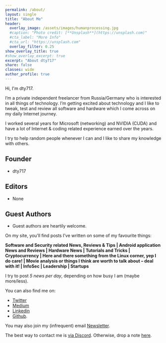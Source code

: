 ```yaml
---
permalink: /about/
layout: single
title: "About Me"
header:
  overlay_image: /assets/images/humanprocessing.jpg
  #caption: "Photo credit: [**Unsplash**](https://unsplash.com)"
  #cta_label: "More Info"
  #cta_url: "https://unsplash.com"
  overlay_filter: 0.25
show_overlay_title: true
#show_overlay_excerpt: true
excerpt: "About dty717"
share: false
classes: wide
author_profile: true  
---
```


Hi, I'm dty717.

I’m a private independent freelancer from Russia/Germany who is interested in all things of technology. I’m getting excited about technology and I like to tweak, test and review all software and hardware which I come across on my daily Internet journey. 

I worked several years for Microsoft (networking) and NVIDIA (CUDA) and have a lot of Internet & coding related experience earned over the years. 

I try to help random people whenever I can and I like to share my knowledge with others.


## Founder
* dty717

## Editors
* None

## Guest Authors

* Guest authors are heartily welcome.


On my site, you’ll find posts I’ve written on some of my favourite things:

<p class="notice">
  <strong>Software and Security related News, Reviews & Tips | Android application News and Reviews | Hardware News | Tutorials and Tricks | Cryptocurrency | Here and there something from the Linux corner, yep I do care! | Movie analysis or things I think are worth to talk about – deal with it! | InfoSec | Leadership | Startups</strong>
</p>

I try to post _5 news per day_, depending on how busy I am (maybe more/less).


You can also find me on: 
* [Twitter](https://twitter.com/CKsTechNews)
* [Medium](https://medium.com/@CKsTechNews)
* [Linkedin](https://linkedin.com/in/ck-s-technology-news-ab7a25164)
* [Github](https://github.com/dty717). 

You may also join my (infrequent) email [Newsletter](https://upscri.be/4ea406).


The best way to contact me is [via Discord](https://discord.me/dty717). Otherwise, drop a note [here](/contact).

<!--
<lastBuildDate>
Last Build: {{ site.time | date_to_rfc822 }}
</lastBuildDate>
-->
